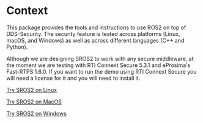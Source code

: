 # Context

This package provides the tools and instructions to use ROS2 on top of DDS-Security.
The security feature is tested across platforms (Linux, macOS, and Windows) as well as across different languages (C++ and Python).

Although we are designing SROS2 to work with any secure middleware, at the moment we are testing with RTI Connext Secure 5.3.1 and eProsima's Fast-RTPS 1.6.0.
If you want to run the demo using RTI Connext Secure you will need a license for it and you will need to install it.


[Try SROS2 on Linux](https://github.com/ros2/sros2/blob/master/SROS2_Linux.md)

[Try SROS2 on MacOS](https://github.com/ros2/sros2/blob/master/SROS2_MacOS.md)

[Try SROS2 on Windows](https://github.com/ros2/sros2/blob/master/SROS2_Windows.md)
